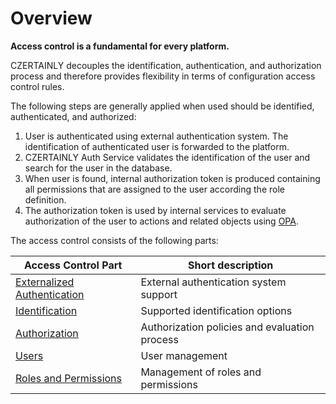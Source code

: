 # Overview

**Access control is a fundamental for every platform.**

CZERTAINLY decouples the identification, authentication, and authorization process and therefore provides flexibility in terms of configuration access control rules.

The following steps are generally applied when used should be identified, authenticated, and authorized:
1. User is authenticated using external authentication system. The identification of authenticated user is forwarded to the platform.
2. CZERTAINLY Auth Service validates the identification of the user and search for the user in the database.
3. When user is found, internal authorization token is produced containing all permissions that are assigned to the user according the role definition.
4. The authorization token is used by internal services to evaluate authorization of the user to actions and related objects using [OPA](https://www.openpolicyagent.org/).

The access control consists of the following parts:

| Access Control Part                                        | Short description                             |
|------------------------------------------------------------|-----------------------------------------------|
| [Externalized Authentication](externalized-authentication) | External authentication system support        |
| [Identification](identification)                           | Supported identification options              |
| [Authorization](authorization)                             | Authorization policies and evaluation process |
| [Users](users)                                             | User management                               |
| [Roles and Permissions](roles-permissions)                 | Management of roles and permissions           |